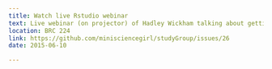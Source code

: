 ```yaml
---
title: Watch live Rstudio webinar
text: Live webinar (on projector) of Hadley Wickham talking about getting data into R
location: BRC 224
link: https://github.com/minisciencegirl/studyGroup/issues/26
date: 2015-06-10

---
```

